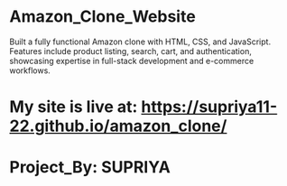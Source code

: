 # Amazon_Clone_Website
Built a fully functional Amazon clone with HTML, CSS, and JavaScript. Features include product listing, search, cart, and authentication, showcasing expertise in full-stack development and e-commerce workflows.
# My site is live at: https://supriya11-22.github.io/amazon_clone/
# Project_By: SUPRIYA
